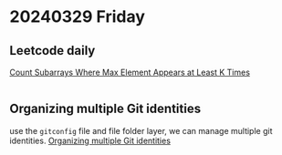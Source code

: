 # 20240329 Friday

## Leetcode daily

[Count Subarrays Where Max Element Appears at Least K Times](https://leetcode.com/problems/count-subarrays-where-max-element-appears-at-least-k-times/?envType=daily-question&envId=2024-03-29)

```py

```

## Organizing multiple Git identities

use the `gitconfig` file and file folder layer, we can manage multiple git identities.
[Organizing multiple Git identities](https://garrit.xyz/posts/2023-10-13-organizing-multiple-git-identities)
